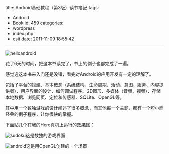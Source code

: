 title: Android基础教程（第3版）读书笔记
tags:
  - Android
  - Book
id: 459
categories:
  - wordpress
  - index.php
  - csit
date: 2011-11-09 18:55:42
---

![](http://i.minus.com/ibvamqbuR6T2yV.jpg "helloandroid")

花了6天的时间，把这本书读完了，书上的例子也都完成了一遍。

<!--more-->

感觉选这本书来入门还是没错，看完对Android的应用开发有一定的理解了。

包括了平台的搭建、基本概念（系统结构、生命周期、活动、意图、服务、内容提供者）、用户界面的设计、如何调试程序、2D图形、多媒体（音频、视频）、存储本地数据、浏览网页、定位和传感器、SQLite、OpenGL等。

其中用一个数独游戏的设计阐述了很多概念，而其他每一个主题，都有一个短小而经典的例子程序，让你很快的掌握。

下面贴几个在我的Hero真机上运行的效果图：

![](http://i.minus.com/ibnAAzUOeTW2TI.jpg "sudoku")这是数独的游戏界面

![](http://i.minus.com/ibgHUrf0vKoB4f.jpg "android")这是用OpenGL创建的一个场景